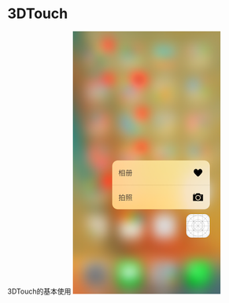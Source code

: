 # 3DTouch
3DTouch的基本使用
![](https://raw.githubusercontent.com/sweetday/3DTouch/master/screenshots/IMG_3150.PNG)
